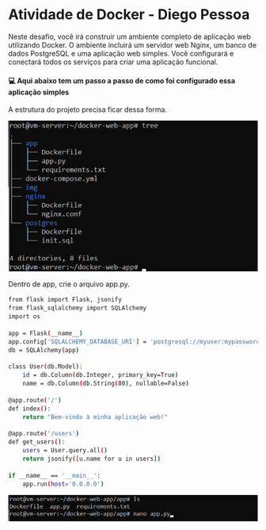 # Atividade de Docker - Diego Pessoa

Neste desafio, você irá construir um ambiente completo de aplicação web utilizando Docker. O ambiente incluirá um servidor web Nginx, um banco de dados PostgreSQL e uma aplicação web simples. Você configurará e conectará todos os serviços para criar uma aplicação funcional.

#### 💻 Aqui abaixo tem um passo a passo de como foi configurado essa aplicação simples


A estrutura do projeto precisa ficar dessa forma.

![App Screenshot](https://github.com/eujoanderson/docker-web-app/blob/master/img/passo01.png)


Dentro de app, crie o arquivo app.py. 
```bash
from flask import Flask, jsonify
from flask_sqlalchemy import SQLAlchemy
import os

app = Flask(__name__)
app.config['SQLALCHEMY_DATABASE_URI'] = 'postgresql://myuser:mypassword@postgres:5432/mydatabase'
db = SQLAlchemy(app)

class User(db.Model):
    id = db.Column(db.Integer, primary_key=True)
    name = db.Column(db.String(80), nullable=False)

@app.route('/')
def index():
    return "Bem-vindo à minha aplicação web!"

@app.route('/users')
def get_users():
    users = User.query.all()
    return jsonify([u.name for u in users])

if __name__ == '__main__':
    app.run(host='0.0.0.0')
```

![App Screenshot](https://github.com/eujoanderson/docker-web-app/blob/master/img/passo02.png)
